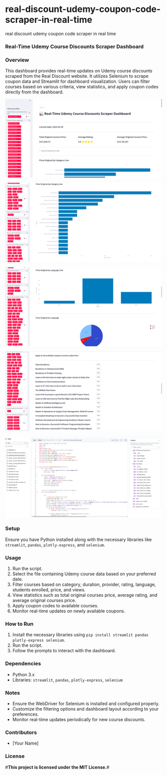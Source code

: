 # real-discount-udemy-coupon-code-scraper-in-real-time
real discount udemy coupon code scraper in real time

### **Real-Time Udemy Course Discounts Scraper Dashboard**

### **Overview**
This dashboard provides real-time updates on Udemy course discounts scraped from the Real Discount website. It utilizes Selenium to scrape coupon data and Streamlit for dashboard visualization. Users can filter courses based on various criteria, view statistics, and apply coupon codes directly from the dashboard.

![General statics on courses original price with discount](real-discount-1.png)

![Dashboard](real-discount-2.png)

![Dashboard](real-discount-3.png)

![Cureents coupons to apply](real-discount-4.png)

![](code.png)

### **Setup**
Ensure you have Python installed along with the necessary libraries like `streamlit`, `pandas`, `plotly-express`, and `selenium`.

### **Usage**
1. Run the script.
2. Select the file containing Udemy course data based on your preferred date.
3. Filter courses based on category, duration, provider, rating, language, students enrolled, price, and views.
4. View statistics such as total original courses price, average rating, and average original courses price.
5. Apply coupon codes to available courses.
6. Monitor real-time updates on newly available coupons.

### **How to Run**
1. Install the necessary libraries using `pip install streamlit pandas plotly-express selenium`.
2. Run the script.
3. Follow the prompts to interact with the dashboard.

### **Dependencies**
- Python 3.x
- Libraries: `streamlit`, `pandas`, `plotly-express`, `selenium`

### **Notes**
- Ensure the WebDriver for Selenium is installed and configured properly.
- Customize the filtering options and dashboard layout according to your preferences.
- Monitor real-time updates periodically for new course discounts.

### **Contributors**
- [Your Name]

### **License**
#**This project is licensed under the MIT License.**#

